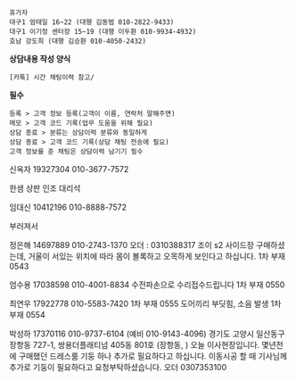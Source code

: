 ```
휴가자
대구1 엄태일 16~22 (대행 김동범 010-2822-9433)
대구1 이기정 센터장 15~19 (대행 이두환 010-9934-4932)
호남 강도희 (대행 김승환 010-4050-2432)
```

**상담내용 작성 양식**
```
[카톡] 시간 채팅이력 참고/
```

**필수**
```ad-tip
등록 > 고객 정보 등록(고객이 이름, 연락처 말해주면)
메모 > 고객 코드 기록(업무 도움을 위해 필요)
상담 종료 > 분류는 상담이력 분류와 동일하게
상담 종료 > 고객 코드 기록(상담 채팅 전송에 필요)
고객 정보를 준 채팅은 상담이력 남기기 필수
```

신옥자 19327304
010-3677-7572

한샘 상판 인조 대리석

임대신 10412196
010-8888-7572

부러져서 


정은해 14697889
010-2743-1370
오더 : 0310388317
조이 s2 사이드장 구매하셨는데, 거울이 서있는 위치에 따라 몸이 볼록하고 오목하게 보인다고 하십니다.
1차 부재 0543


엄수용 17038598
010-4001-8834
수전파손으로 수리접수드립니다
1차 부재 0550


최연우 17922778
010-5583-7420
1차 부재 0555
도어끼리 부딧힘, 소음 발생
1차 부재 0554


박성하 17370116
010-9737-6104
(예비 010-9143-4096)
경기도 고양시 일산동구 장항동 727-1, 쌍용더플래티넘 405동 801호  (장항동, )  오늘 이사현장입니다. 몇년전에 구매했던 드레스룸 기둥 하나 추가로 필요하다고 하십니다. 이동시공 할 때 기사님께 추가로 기둥이 필요하다고 요청부탁하셨습니다.
오더 0307353100 

